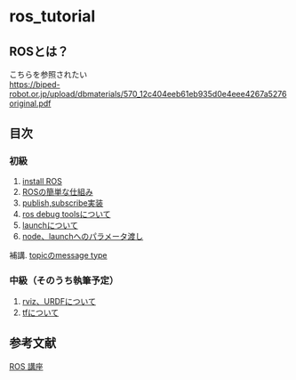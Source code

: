 # ros_tutorial

## ROSとは？
こちらを参照されたい  
https://biped-robot.or.jp/upload/dbmaterials/570_12c404eeb61eb935d0e4eee4267a5276original.pdf

## 目次
### 初級
1. [install ROS](https://github.com/tamago117/ros_tutorial/blob/master/markdown/ROS_install.md)  
1. [ROSの簡単な仕組み](https://github.com/tamago117/ros_tutorial/blob/master/markdown/node_package.md)  
1. [publish,subscribe実装](https://github.com/tamago117/ros_tutorial/blob/master/markdown/pub_sub.md)  
1. [ros debug toolsについて](https://github.com/tamago117/ros_tutorial/blob/master/markdown/debug_tool.md)  
1. [launchについて]()  
1. [node、launchへのパラメータ渡し]()  

補講. [topicのmessage type]()  

### 中級（そのうち執筆予定）
1. [rviz、URDFについて]()  
1. [tfについて]()  


## 参考文献
[ROS 講座](https://qiita.com/srs/items/5f44440afea0eb616b4a)
